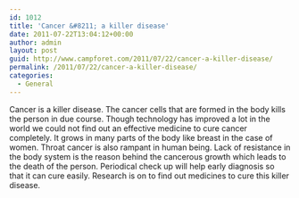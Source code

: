 ```yaml
---
id: 1012
title: 'Cancer &#8211; a killer disease'
date: 2011-07-22T13:04:12+00:00
author: admin
layout: post
guid: http://www.campforet.com/2011/07/22/cancer-a-killer-disease/
permalink: /2011/07/22/cancer-a-killer-disease/
categories:
  - General
---
```

Cancer is a killer disease. The cancer cells that are formed in the body kills the person in due course. Though technology has improved a lot in the world we could not find out an effective medicine to cure cancer completely. It grows in many parts of the body like breast in the case of women. Throat cancer is also rampant in human being. Lack of resistance in the body system is the reason behind the cancerous growth which leads to the death of the person. Periodical check up will help early diagnosis so that it can cure easily. Research is on to find out medicines to cure this killer disease.